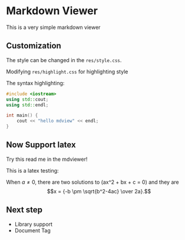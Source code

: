 # Markdown Viewer
This is a very simple markdown viewer

## Customization
The style can be changed in the `res/style.css`.

Modifying `res/highlight.css` for highlighting style

The syntax highlighting:

```c++
#include <iostream>
using std::cout;
using std::endl;

int main() {
    cout << "hello mdview" << endl;
}
```

## Now Support latex
Try this read me in the mdviewer! 

This is a latex testing:

When $a \ne 0$, there are two solutions to \(ax^2 + bx + c = 0\) and they are
$$x = {-b \pm \sqrt{b^2-4ac} \over 2a}.$$


## Next step

* Library support
* Document Tag
